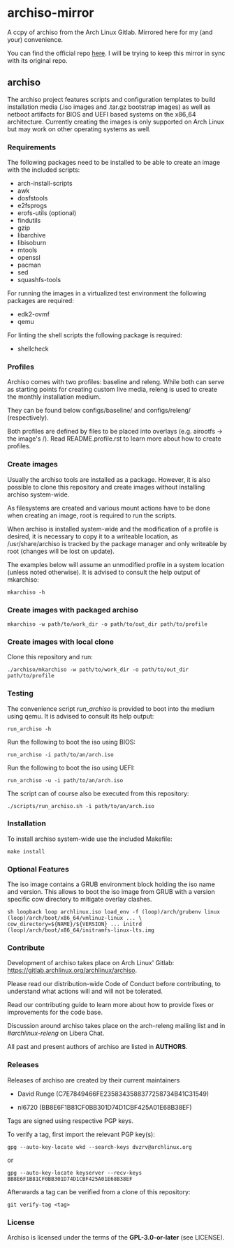 # archiso-mirror
A ccpy of archiso from the Arch Linux Gitlab. Mirrored here for my (and your) convenience.

You can find the official repo [here](https://gitlab.archlinux.org/archlinux/archiso). I will be trying to keep this mirror in sync with its original repo.

## archiso

The archiso project features scripts and configuration templates to build installation media (.iso images and
.tar.gz bootstrap images) as well as netboot artifacts for BIOS and UEFI based systems on the x86_64 architecture.
Currently creating the images is only supported on Arch Linux but may work on other operating systems as well.

### Requirements

The following packages need to be installed to be able to create an image with the included scripts:

- arch-install-scripts
- awk
- dosfstools
- e2fsprogs
- erofs-utils (optional)
- findutils
- gzip
- libarchive
- libisoburn
- mtools
- openssl
- pacman
- sed
- squashfs-tools

For running the images in a virtualized test environment the following packages are required:

- edk2-ovmf
- qemu

For linting the shell scripts the following package is required:

- shellcheck

### Profiles

Archiso comes with two profiles: baseline and releng. While both can serve as starting points for creating
custom live media, releng is used to create the monthly installation medium.

They can be found below configs/baseline/  and configs/releng/
(respectively). 

Both profiles are defined by files to be placed into overlays (e.g. airootfs ‎→‎ the image's /).
Read README.profile.rst to learn more about how to create profiles.

### Create images

Usually the archiso tools are installed as a package. However, it is also possible to clone this repository and create images without installing archiso system-wide.

As filesystems are created and various mount actions have to be done when creating an image, root is required to run the scripts.

When archiso is installed system-wide and the modification of a profile is desired, it is necessary to copy it to a
writeable location, as /usr/share/archiso is tracked by the package manager and only writeable by root (changes will be lost on update).

The examples below will assume an unmodified profile in a system location (unless noted otherwise).
It is advised to consult the help output of mkarchiso:

`mkarchiso -h`

### Create images with packaged archiso

`mkarchiso -w path/to/work_dir -o path/to/out_dir path/to/profile`

### Create images with local clone

Clone this repository and run:

`./archiso/mkarchiso -w path/to/work_dir -o path/to/out_dir path/to/profile`

### Testing

The convenience script *run_archiso* is provided to boot into the medium using qemu.
It is advised to consult its help output:

`run_archiso -h`

Run the following to boot the iso using BIOS:

`run_archiso -i path/to/an/arch.iso`

Run the following to boot the iso using UEFI:

`run_archiso -u -i path/to/an/arch.iso`

The script can of course also be executed from this repository:

`./scripts/run_archiso.sh -i path/to/an/arch.iso`

### Installation

To install archiso system-wide use the included Makefile:

`make install`

### Optional Features

The iso image contains a GRUB environment block holding the iso name and version. This allows to
boot the iso image from GRUB with a version specific cow directory to mitigate overlay clashes.

``sh
loopback loop archlinux.iso
load_env -f (loop)/arch/grubenv
linux (loop)/arch/boot/x86_64/vmlinuz-linux ... \
    cow_directory=${NAME}/${VERSION} ...
initrd (loop)/arch/boot/x86_64/initramfs-linux-lts.img``

### Contribute

Development of archiso takes place on Arch Linux' Gitlab: https://gitlab.archlinux.org/archlinux/archiso.

Please read our distribution-wide Code of Conduct before contributing, to understand what actions will and will not be tolerated.

Read our contributing guide to learn more about how to provide fixes or improvements for the code
base.

Discussion around archiso takes place on the arch-releng mailing list and in *#archlinux-releng* on Libera Chat.

All past and present authors of archiso are listed in **AUTHORS**.

### Releases

Releases of archiso are created by their current maintainers

- David Runge (C7E7849466FE2358343588377258734B41C31549)

- nl6720 (BB8E6F1B81CF0BB301D74D1CBF425A01E68B38EF)

Tags are signed using respective PGP keys.

To verify a tag, first import the relevant PGP key(s):

`gpg --auto-key-locate wkd --search-keys dvzrv@archlinux.org`

or

`gpg --auto-key-locate keyserver --recv-keys BB8E6F1B81CF0BB301D74D1CBF425A01E68B38EF`

Afterwards a tag can be verified from a clone of this repository:

`git verify-tag <tag>`

### License

Archiso is licensed under the terms of the **GPL-3.0-or-later** (see LICENSE).
